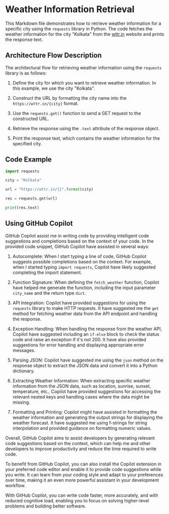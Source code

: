 # Weather Information Retrieval

This Markdown file demonstrates how to retrieve weather information for a specific city using the `requests` library in Python. The code fetches the weather information for the city "Kolkata" from the [wttr.in](https://wttr.in) website and prints the response text.

## Architecture Flow Description

The architectural flow for retrieving weather information using the `requests` library is as follows:

1. Define the city for which you want to retrieve weather information. In this example, we use the city "Kolkata".

2. Construct the URL by formatting the city name into the `https://wttr.in/{city}` format.

3. Use the `requests.get()` function to send a GET request to the constructed URL.

4. Retrieve the response using the `.text` attribute of the response object.

5. Print the response text, which contains the weather information for the specified city.

## Code Example

```python
import requests

city = "Kolkata"

url = "https://wttr.in/{}".format(city)

res = requests.get(url)

print(res.text)

```

## Using GitHub Copilot

GitHub Copilot assist me in writing code by providing intelligent code suggestions and completions based on the context of your code. In the provided code snippet, GitHub Copilot have assisted in several ways:

1. Autocomplete: When I start typing a line of code, GitHub Copilot suggests possible completions based on the context. For example, when I started typing `import requests`, Copilot have likely suggested completing the import statement.

2. Function Signature: When defining the `fetch_weather` function, Copilot have helped me generate the function, including the input parameter `city_name` and the return type `dict`.

3. API Integration: Copilot have provided suggestions for using the `requests` library to make HTTP requests. It have suggested me the `get` method for fetching weather data from the API endpoint and handling the response.

4. Exception Handling: When handling the response from the weather API, Copilot have suggested including an `if-else` block to check the status code and raise an exception if it's not 200. It have also provided suggestions for error handling and displaying appropriate error messages.

5. Parsing JSON: Copilot have suggested me using the `json` method on the response object to extract the JSON data and convert it into a Python dictionary.

6. Extracting Weather Information: When extracting specific weather information from the JSON data, such as location, sunrise, sunset, temperature, etc., Copilot have provided suggestions for accessing the relevant nested keys and handling cases where the data might be missing.

7. Formatting and Printing: Copilot might have assisted in formatting the weather information and generating the output strings for displaying the weather forecast. It have suggested me using f-strings for string interpolation and provided guidance on formatting numeric values.

Overall, GitHub Copilot aims to assist developers by generating relevant code suggestions based on the context, which can help me and other developers to improve productivity and reduce the time required to write code.

To benefit from GitHub Copilot, you can also install the Copilot extension in your preferred code editor and enable it to provide code suggestions while you write. It can learn from your coding style and adapt to your preferences over time, making it an even more powerful assistant in your development workflow.

With GitHub Copilot, you can write code faster, more accurately, and with reduced cognitive load, enabling you to focus on solving higher-level problems and building better software.
